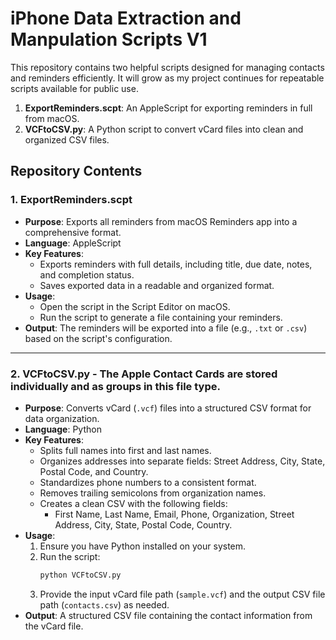 # iPhone Data Extraction and Manpulation Scripts V1

This repository contains two helpful scripts designed for managing contacts and reminders efficiently. It will grow as my project continues for repeatable scripts available for public use. 

1. **ExportReminders.scpt**: An AppleScript for exporting reminders in full from macOS.
2. **VCFtoCSV.py**: A Python script to convert vCard files into clean and organized CSV files.

## Repository Contents

### 1. ExportReminders.scpt
- **Purpose**: Exports all reminders from macOS Reminders app into a comprehensive format.
- **Language**: AppleScript
- **Key Features**:
  - Exports reminders with full details, including title, due date, notes, and completion status.
  - Saves exported data in a readable and organized format.
- **Usage**:
  - Open the script in the Script Editor on macOS.
  - Run the script to generate a file containing your reminders.
- **Output**: The reminders will be exported into a file (e.g., `.txt` or `.csv`) based on the script's configuration.

---

### 2. VCFtoCSV.py - The Apple Contact Cards are stored individually and as groups in this file type. 
- **Purpose**: Converts vCard (`.vcf`) files into a structured CSV format for data organization.
- **Language**: Python
- **Key Features**:
  - Splits full names into first and last names.
  - Organizes addresses into separate fields: Street Address, City, State, Postal Code, and Country.
  - Standardizes phone numbers to a consistent format.
  - Removes trailing semicolons from organization names.
  - Creates a clean CSV with the following fields:
    - First Name, Last Name, Email, Phone, Organization, Street Address, City, State, Postal Code, Country.
- **Usage**:
  1. Ensure you have Python installed on your system.
  2. Run the script:
     ```bash
     python VCFtoCSV.py
     ```
  3. Provide the input vCard file path (`sample.vcf`) and the output CSV file path (`contacts.csv`) as needed.
- **Output**: A structured CSV file containing the contact information from the vCard file.
